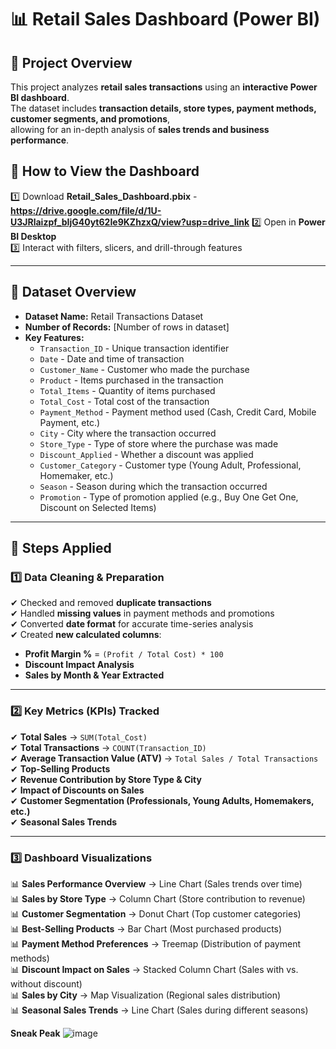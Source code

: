 # 📊 Retail Sales Dashboard (Power BI)

## 📝 Project Overview
This project analyzes **retail sales transactions** using an **interactive Power BI dashboard**.  
The dataset includes **transaction details, store types, payment methods, customer segments, and promotions**,  
allowing for an in-depth analysis of **sales trends and business performance**.




## 🔗 **How to View the Dashboard**
1️⃣ Download **Retail_Sales_Dashboard.pbix** -  **https://drive.google.com/file/d/1U-U3JRlaizpf_bIjG40yt62Ie9KZhzxQ/view?usp=drive_link**
2️⃣ Open in **Power BI Desktop**  
3️⃣ Interact with filters, slicers, and drill-through features


---

## 📂 Dataset Overview
- **Dataset Name:** Retail Transactions Dataset
- **Number of Records:** [Number of rows in dataset]
- **Key Features:**
  - `Transaction_ID` - Unique transaction identifier  
  - `Date` - Date and time of transaction  
  - `Customer_Name` - Customer who made the purchase  
  - `Product` - Items purchased in the transaction  
  - `Total_Items` - Quantity of items purchased  
  - `Total_Cost` - Total cost of the transaction  
  - `Payment_Method` - Payment method used (Cash, Credit Card, Mobile Payment, etc.)  
  - `City` - City where the transaction occurred  
  - `Store_Type` - Type of store where the purchase was made  
  - `Discount_Applied` - Whether a discount was applied  
  - `Customer_Category` - Customer type (Young Adult, Professional, Homemaker, etc.)  
  - `Season` - Season during which the transaction occurred  
  - `Promotion` - Type of promotion applied (e.g., Buy One Get One, Discount on Selected Items)  

---

## 🔄 **Steps Applied**
### 1️⃣ **Data Cleaning & Preparation**
✔ Checked and removed **duplicate transactions**  
✔ Handled **missing values** in payment methods and promotions  
✔ Converted **date format** for accurate time-series analysis  
✔ Created **new calculated columns**:
   - **Profit Margin %** = `(Profit / Total Cost) * 100`
   - **Discount Impact Analysis**  
   - **Sales by Month & Year Extracted**  

---

### 2️⃣ **Key Metrics (KPIs) Tracked**
✔ **Total Sales** → `SUM(Total_Cost)`  
✔ **Total Transactions** → `COUNT(Transaction_ID)`  
✔ **Average Transaction Value (ATV)** → `Total Sales / Total Transactions`  
✔ **Top-Selling Products**  
✔ **Revenue Contribution by Store Type & City**  
✔ **Impact of Discounts on Sales**  
✔ **Customer Segmentation (Professionals, Young Adults, Homemakers, etc.)**  
✔ **Seasonal Sales Trends**  

---

### 3️⃣ **Dashboard Visualizations**
📊 **Sales Performance Overview** → Line Chart (Sales trends over time)  
📊 **Sales by Store Type** → Column Chart (Store contribution to revenue)  
📊 **Customer Segmentation** → Donut Chart (Top customer categories)  
📊 **Best-Selling Products** → Bar Chart (Most purchased products)  
📊 **Payment Method Preferences** → Treemap (Distribution of payment methods)  
📊 **Discount Impact on Sales** → Stacked Column Chart (Sales with vs. without discount)  
📊 **Sales by City** → Map Visualization (Regional sales distribution)  
📊 **Seasonal Sales Trends** → Line Chart (Sales during different seasons)

**Sneak Peak**
![image](https://github.com/user-attachments/assets/0a5c1cf4-00b6-493d-8d44-6ebe616c8047)





